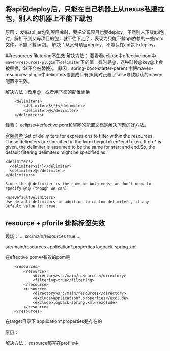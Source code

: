 ## 将api包deploy后，只能在自己机器上从nexus私服拉包，别人的机器上不能下载包
原因： 发布api jar包到项目库时，要把父母项目也要deploy，不然别人下载api包时，解析不到父母项目的包，就不往下走了，表现为只能下载api依赖的一些pom文件，不能下载jar包。
解决：从父母项目deploy，不能只在api包下deploy。

##resources filetering不生效
解决方法： 要看看eclipse中effective pom中`maven-resources-plugin`下`delimiter`下的值，有时是@，这种时候@key@才会被替换，${不会被替换}。
原因：spring-boot-starter-parent 中把maven-resources-plugin中delimiters设置成只有@,同时设置了<useDefaultDelimiters>false导致默认的maven配置不生效。

解决方法：改用@，或者用下面的配置替换

        <delimiters>
            <delimiter>${*}</delimiter>
            <delimiter>@</delimiter>
        </delimiters>
        
经验： eclipse中effective pom和官网的配置文档是解决问题的好方法。

[官网参考](https://maven.apache.org/plugins/maven-resources-plugin/resources-mojo.html)
    <delimiters>
    Set of delimiters for expressions to filter within the resources. These delimiters are specified in the form beginToken*endToken. If no * is given, the delimiter is assumed to be the same for start and end.So, the default filtering delimiters might be specified as:

    <delimiters>
      <delimiter>${*}</delimiter>
      <delimiter>@</delimiter>
    </delimiters>

    Since the @ delimiter is the same on both ends, we don't need to specify @*@ (though we can).

    <useDefaultDelimiters>
 	Use default delimiters in addition to custom delimiters, if any.
    Default value is: true. 

## resource + pforile 排除标签失效
现场：
    <build>
        ...
        <resources>
        <resource>
            <directory>src/main/resources</directory>
            <filtering>true</filtering>
        </resource>
        </resources>
        ...
    </build>

   <profiles>
         <profile>
            <resources>
                <resource>
                    <directory>src/main/resources</directory>
                    <exclude>application*.properties</exclude>
                    <exclude>logback-spring.xml</exclude>
                </resource>
                </resources>
        </profile>
   </profiles>

在effective pom中有效的pom是

        <resources>
            <resource>
                <directory>src/main/resources</directory>
                <filtering>true</filtering>
            </resource>
            <resource>
                <directory>src/main/resources</directory>
                <exclude>application*.properties</exclude>
                <exclude>logback-spring.xml</exclude>
            </resource>
        </resources>

在target目录下 application*.properties是存在的

原因：

解决方法：
resource都写在profile中




